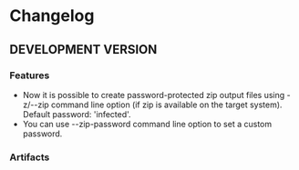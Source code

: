 # Changelog

## DEVELOPMENT VERSION

### Features

- Now it is possible to create password-protected zip output files using -z/--zip command line option (if zip is available on the target system). Default password: 'infected'.
- You can use --zip-password command line option to set a custom password.

### Artifacts
